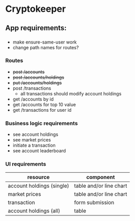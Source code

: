 # Cryptokeeper


## App requirements:

###

* make ensure-same-user work
* change path names for routes?

### Routes

* ~~post /accounts~~
* ~~post /accounts/holdings~~
* ~~put /accounts/holdings~~
* post /transactions
    * all transactions should modify account holdings
* get /accounts by id
* get /accounts for top 10 value
* get /transactions for user id

### Business logic requirements

* see account holdings
* see market prices
* initiate a transaction
* see account leaderboard

### UI requirements

|resource|component|
|--------|---------|
|account holdings (single)|table and/or line chart|
|market prices|table and/or line chart|
|transaction|form submission|
|account holdings (all)|table|
